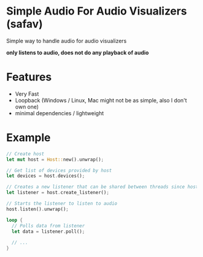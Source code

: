# Simple Audio For Audio Visualizers (safav)

Simple way to handle audio for audio visualizers

**only listens to audio, does not do any playback of audio**

# Features

- Very Fast
- Loopback (Windows / Linux, Mac might not be as simple, also I don't own one)
- minimal dependencies / lightweight


# Example

```rust
// Create host
let mut host = Host::new().unwrap();

// Get list of devices provided by host
let devices = host.devices();

// Creates a new listener that can be shared between threads since host itself can't be shared
let listener = host.create_listener();

// Starts the listener to listen to audio
host.listen().unwrap();

loop {
  // Polls data from listener
  let data = listener.poll();
  
  // ...
}
```